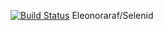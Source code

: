 [![Build Status](https://github.com/Eleonoraraf/Selenid/workflows/Gradle/badge.svg)](https://github.com/Eleonoraraf/Selenid/actions)
Eleonoraraf/Selenid